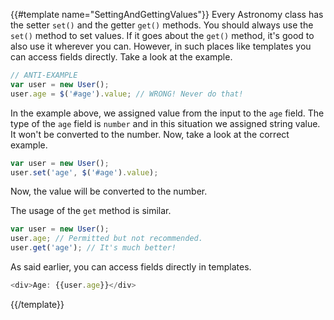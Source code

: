 {{#template name="SettingAndGettingValues"}}
Every Astronomy class has the setter `set()` and the getter `get()` methods. You should always use the `set()` method to set values. If it goes about the `get()` method, it's good to also use it wherever you can. However, in such places like templates you can access fields directly. Take a look at the example.

```js
// ANTI-EXAMPLE
var user = new User();
user.age = $('#age').value; // WRONG! Never do that!
```

In the example above, we assigned value from the input to the `age` field. The type of the `age` field is `number` and in this situation we assigned string value. It won't be converted to the number. Now, take a look at the correct example.

```js
var user = new User();
user.set('age', $('#age').value);
```

Now, the value will be converted to the number.

The usage of the `get` method is similar.

```js
var user = new User();
user.age; // Permitted but not recommended.
user.get('age'); // It's much better!
```

As said earlier, you can access fields directly in templates.

```javascript
<div>Age: {{user.age}}</div>
```

{{/template}}
